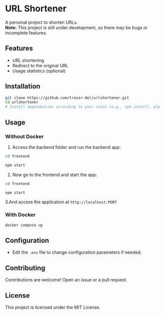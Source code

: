 # URL Shortener

A personal project to shorten URLs.  
**Note:** This project is still under development, so there may be bugs or incomplete features.

## Features

- URL shortening
- Redirect to the original URL
- Usage statistics (optional)

## Installation

```bash
git clone https://github.com/tresor-del/urlshortener.git
cd urlshortener
# Install dependencies according to your stack (e.g., npm install, pip install -r requirements.txt)
```

## Usage

### Without Docker

1. Access the backend folder and run the backend app:

```bash
cd frontend
```
```bash
npm start
```
2. Now go to the frontend and start the app: 

```bash
cd frontend
```
```bash
npm start
```
3.And  access the application at `http://localhost:PORT`

### With Docker

```bash
docker compose up
```

## Configuration

- Edit the `.env` file to change configuration parameters if needed.

## Contributing

Contributions are welcome! Open an issue or a pull request.

## License

This project is licensed under the MIT License.
